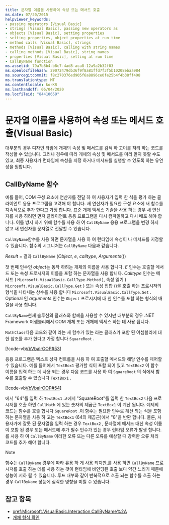 ```yaml
---
title: 문자열 이름을 사용하여 속성 또는 메서드 호출
ms.date: 07/20/2015
helpviewer_keywords:
- passing operators [Visual Basic]
- strings [Visual Basic], passing new operators as
- objects [Visual Basic], setting properties
- setting properties, object properties at run time
- method calls [Visual Basic], strings
- methods [Visual Basic], calling with string names
- calling methods [Visual Basic], string names
- properties [Visual Basic], setting at run time
- CallByName function
ms.assetid: 79a7b8b4-b8c7-4ad8-aca8-12a9a2b32f03
ms.openlocfilehash: 29072479db36f9f8a81ffd7f3f5b10208ebaa984
ms.sourcegitcommit: f8c270376ed905f6a8896ce0fe25b4f4b38ff498
ms.translationtype: MT
ms.contentlocale: ko-KR
ms.lasthandoff: 06/04/2020
ms.locfileid: "84410659"
---
```

# <a name="calling-a-property-or-method-using-a-string-name-visual-basic"></a>문자열 이름을 사용하여 속성 또는 메서드 호출(Visual Basic)
대부분의 경우 디자인 타임에 개체의 속성 및 메서드를 검색 하 고이를 처리 하는 코드를 작성할 수 있습니다. 그러나 경우에 따라 개체의 속성 및 메서드를 미리 알지 못할 수도 있고, 최종 사용자가 런타임에 속성을 지정 하거나 메서드를 실행할 수 있도록 하는 유연성을 원합니다.  
  
## <a name="callbyname-function"></a>CallByName 함수  
 예를 들어, COM 구성 요소에 연산자를 전달 하 여 사용자가 입력 한 식을 평가 하는 클라이언트 응용 프로그램을 고려해 야 합니다. 새 연산자가 필요한 구성 요소에 새 함수를 지속적으로 추가 한다고 가정 합니다. 표준 개체 액세스 기술을 사용 하는 경우 새 연산자를 사용 하려면 먼저 클라이언트 응용 프로그램을 다시 컴파일하고 다시 배포 해야 합니다. 이를 방지 하기 위해 함수를 사용 하 여 `CallByName` 응용 프로그램을 변경 하지 않고 새 연산자를 문자열로 전달할 수 있습니다.  
  
 `CallByName`함수를 사용 하면 문자열을 사용 하 여 런타임에 속성이 나 메서드를 지정할 수 있습니다. 함수의 시그니처는 `CallByName` 다음과 같습니다.  
  
 *Result*  =  결과 `CallByName` (*Object*, *e*, *calltype*, *Arguments*())  
  
 첫 번째 인수인 *object*는 동작 하려는 개체의 이름을 사용 합니다. *E* 인수는 호출할 메서드 또는 속성 프로시저의 이름을 포함 하는 문자열을 사용 합니다. *Calltype* 인수는 메서드 ( `Microsoft.VisualBasic.CallType.Method` ), 속성 읽기 ( `Microsoft.VisualBasic.CallType.Get` ) 또는 속성 집합 ()을 호출 하는 프로시저의 형식을 나타내는 상수를 사용 합니다 `Microsoft.VisualBasic.CallType.Set` . Optional 인 *arguments* 인수는 `Object` 프로시저에 대 한 인수를 포함 하는 형식의 배열을 사용 합니다.  
  
 `CallByName`현재 솔루션의 클래스와 함께을 사용할 수 있지만 대부분의 경우 .NET Framework 어셈블리에서 COM 개체 또는 개체에 액세스 하는 데 사용 됩니다.  
  
 `MathClass`다음 코드와 같이 라는 새 함수가 있는 라는 클래스가 포함 된 어셈블리에 대 한 참조를 추가 한다고 가정 합니다 `SquareRoot` .  
  
 [!code-vb[VbVbalrOOP#53](~/samples/snippets/visualbasic/VS_Snippets_VBCSharp/VbVbalrOOP/VB/OOP.vb#53)]  
  
 응용 프로그램은 텍스트 상자 컨트롤을 사용 하 여 호출할 메서드와 해당 인수를 제어할 수 있습니다. 예를 들어에서 `TextBox1` 평가할 식이 포함 되어 있고 `TextBox2` 이 함수 이름을 입력 하는 데 사용 되는 경우 다음 코드를 사용 하 여 `SquareRoot` 의 식에서 함수를 호출할 수 있습니다 `TextBox1` .  
  
 [!code-vb[VbVbalrOOP#54](~/samples/snippets/visualbasic/VS_Snippets_VBCSharp/VbVbalrOOP/VB/OOP.vb#54)]  
  
 에서 "64"를 입력 하 `TextBox1` 고에서 "SquareRoot"를 입력 한 `TextBox2` 다음 프로시저를 호출 하면 `CallMath` 에 있는 숫자의 제곱근 `TextBox1` 이 계산 됩니다. 예제의 코드는 함수를 호출 합니다 `SquareRoot` .이 함수는 필요한 인수로 계산 되는 식을 포함 하는 문자열을 사용 하 고는 `TextBox1` (64의 제곱근)에서 "8"을 반환 합니다. 물론, 사용자가에 잘못 된 문자열을 입력 하는 경우 `TextBox2` , 문자열에 메서드 대신 속성 이름이 포함 된 경우 또는 메서드에 추가 필수 인수가 있는 경우 런타임 오류가 발생 합니다. 를 사용 하 여 `CallByName` 이러한 오류 또는 다른 오류를 예상할 때 강력한 오류 처리 코드를 추가 해야 합니다.  
  
> [!NOTE]
> 함수는 `CallByName` 경우에 따라 유용 하 게 사용 되지만,를 사용 하면 `CallByName` 프로시저를 호출 하는 데를 사용 하는 것이 런타임에 바인딩된 호출 보다 약간 느리기 때문에 성능이 저하 될 수 있습니다. 루프 내부와 같이 반복적으로 호출 되는 함수를 호출 하는 경우 `CallByName` 성능에 심각한 영향을 미칠 수 있습니다.  
  
## <a name="see-also"></a>참고 항목

- <xref:Microsoft.VisualBasic.Interaction.CallByName%2A>
- [개체 형식 확인](determining-object-type.md)
